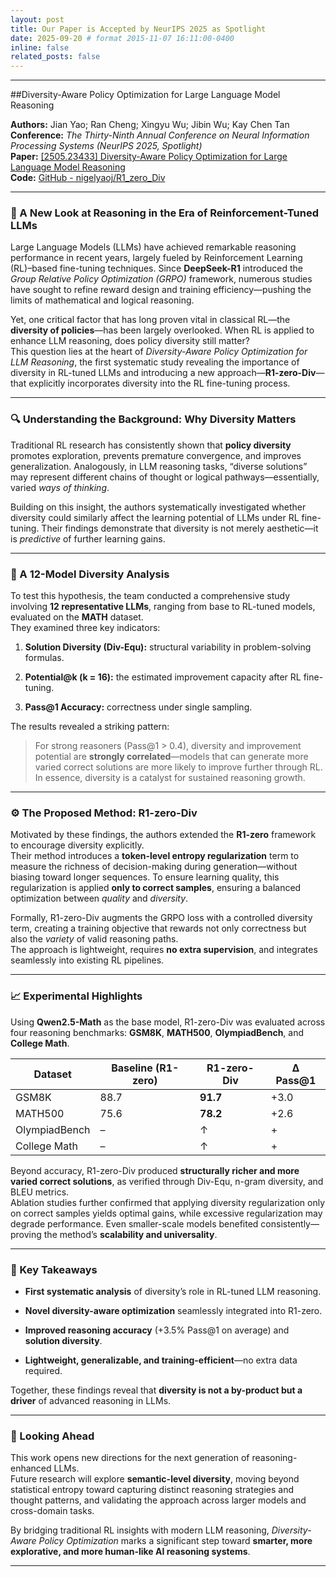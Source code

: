 ```yaml
---
layout: post
title: Our Paper is Accepted by NeurIPS 2025 as Spotlight
date: 2025-09-20 # format 2015-11-07 16:11:00-0400
inline: false
related_posts: false
---
```




---

##Diversity-Aware Policy Optimization for Large Language Model Reasoning

**Authors:** Jian Yao; Ran Cheng; Xingyu Wu; Jibin Wu; Kay Chen Tan  
**Conference:** *The Thirty-Ninth Annual Conference on Neural Information Processing Systems (NeurIPS 2025, Spotlight)*  
**Paper:** [[2505.23433] Diversity-Aware Policy Optimization for Large Language Model Reasoning](https://arxiv.org/abs/2505.23433)  
**Code:** [GitHub - nigelyaoj/R1_zero_Div](https://github.com/nigelyaoj/R1_zero_Div)

---

### 🌟 A New Look at Reasoning in the Era of Reinforcement-Tuned LLMs

Large Language Models (LLMs) have achieved remarkable reasoning performance in recent years, largely fueled by Reinforcement Learning (RL)–based fine-tuning techniques. Since **DeepSeek-R1** introduced the *Group Relative Policy Optimization (GRPO)* framework, numerous studies have sought to refine reward design and training efficiency—pushing the limits of mathematical and logical reasoning.

Yet, one critical factor that has long proven vital in classical RL—the **diversity of policies**—has been largely overlooked. When RL is applied to enhance LLM reasoning, does policy diversity still matter?  
This question lies at the heart of *Diversity-Aware Policy Optimization for LLM Reasoning*, the first systematic study revealing the importance of diversity in RL-tuned LLMs and introducing a new approach—**R1-zero-Div**—that explicitly incorporates diversity into the RL fine-tuning process.

---

### 🔍 Understanding the Background: Why Diversity Matters

Traditional RL research has consistently shown that **policy diversity** promotes exploration, prevents premature convergence, and improves generalization. Analogously, in LLM reasoning tasks, “diverse solutions” may represent different chains of thought or logical pathways—essentially, varied *ways of thinking*.

Building on this insight, the authors systematically investigated whether diversity could similarly affect the learning potential of LLMs under RL fine-tuning. Their findings demonstrate that diversity is not merely aesthetic—it is *predictive* of further learning gains.

---

### 🧪 A 12-Model Diversity Analysis

To test this hypothesis, the team conducted a comprehensive study involving **12 representative LLMs**, ranging from base to RL-tuned models, evaluated on the **MATH** dataset.  
They examined three key indicators:

1. **Solution Diversity (Div-Equ):** structural variability in problem-solving formulas.

2. **Potential@k (k = 16):** the estimated improvement capacity after RL fine-tuning.

3. **Pass@1 Accuracy:** correctness under single sampling.

The results revealed a striking pattern:

> For strong reasoners (Pass@1 > 0.4), diversity and improvement potential are **strongly correlated**—models that can generate more varied correct solutions are more likely to improve further through RL.  
> In essence, diversity is a catalyst for sustained reasoning growth.

---

### ⚙️ The Proposed Method: R1-zero-Div

Motivated by these findings, the authors extended the **R1-zero** framework to encourage diversity explicitly.  
Their method introduces a **token-level entropy regularization** term to measure the richness of decision-making during generation—without biasing toward longer sequences. To ensure learning quality, this regularization is applied **only to correct samples**, ensuring a balanced optimization between *quality* and *diversity*.

Formally, R1-zero-Div augments the GRPO loss with a controlled diversity term, creating a training objective that rewards not only correctness but also the *variety* of valid reasoning paths.  
The approach is lightweight, requires **no extra supervision**, and integrates seamlessly into existing RL pipelines.

---

### 📈 Experimental Highlights

Using **Qwen2.5-Math** as the base model, R1-zero-Div was evaluated across four reasoning benchmarks: **GSM8K**, **MATH500**, **OlympiadBench**, and **College Math**.

| Dataset       | Baseline (R1-zero) | R1-zero-Div | Δ Pass@1 |
| ------------- | ------------------ | ----------- | -------- |
| GSM8K         | 88.7               | **91.7**    | +3.0     |
| MATH500       | 75.6               | **78.2**    | +2.6     |
| OlympiadBench | –                  | ↑           | +        |
| College Math  | –                  | ↑           | +        |

Beyond accuracy, R1-zero-Div produced **structurally richer and more varied correct solutions**, as verified through Div-Equ, n-gram diversity, and BLEU metrics.  
Ablation studies further confirmed that applying diversity regularization only on correct samples yields optimal gains, while excessive regularization may degrade performance. Even smaller-scale models benefited consistently—proving the method’s **scalability and universality**.

---

### 🧩 Key Takeaways

- **First systematic analysis** of diversity’s role in RL-tuned LLM reasoning.

- **Novel diversity-aware optimization** seamlessly integrated into R1-zero.

- **Improved reasoning accuracy** (+3.5% Pass@1 on average) and **solution diversity**.

- **Lightweight, generalizable, and training-efficient**—no extra data required.

Together, these findings reveal that **diversity is not a by-product but a driver** of advanced reasoning in LLMs.

---

### 🚀 Looking Ahead

This work opens new directions for the next generation of reasoning-enhanced LLMs.  
Future research will explore **semantic-level diversity**, moving beyond statistical entropy toward capturing distinct reasoning strategies and thought patterns, and validating the approach across larger models and cross-domain tasks.

By bridging traditional RL insights with modern LLM reasoning, *Diversity-Aware Policy Optimization* marks a significant step toward **smarter, more explorative, and more human-like AI reasoning systems**.

---


